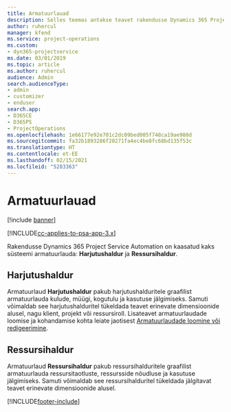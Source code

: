 ```yaml
---
title: Armatuurlauad
description: Selles teemas antakse teavet rakendusse Dynamics 365 Project Service Automation kaasatud aruandluse armatuurlaudade kohta.
author: ruhercul
manager: kfend
ms.service: project-operations
ms.custom:
- dyn365-projectservice
ms.date: 03/01/2019
ms.topic: article
ms.author: ruhercul
audience: Admin
search.audienceType:
- admin
- customizer
- enduser
search.app:
- D365CE
- D365PS
- ProjectOperations
ms.openlocfilehash: 1e66177e92e701c2dc09bed005f748ca19ae980d
ms.sourcegitcommit: fa32b1893286f20271fa4ec4be8fc68bd135f53c
ms.translationtype: HT
ms.contentlocale: et-EE
ms.lasthandoff: 02/15/2021
ms.locfileid: "5283363"
---
```

# <a name="dashboards"></a>Armatuurlauad

[!include [banner](../includes/psa-now-project-operations.md)]

[!INCLUDE[cc-applies-to-psa-app-3.x](../includes/cc-applies-to-psa-app-3x.md)]

Rakendusse Dynamics 365 Project Service Automation on kaasatud kaks süsteemi armatuurlauda: **Harjutushaldur** ja **Ressursihaldur**.

## <a name="practice-manager"></a>Harjutushaldur 

Armatuurlaud **Harjutushaldur** pakub harjutushalduritele graafilist armatuurlauda kulude, müügi, kogutulu ja kasutuse jälgimiseks. Samuti võimaldab see harjutushalduritel tükeldada teavet erinevate dimensioonide alusel, nagu klient, projekt või ressursiroll. Lisateavet armatuurlaudade loomise ja kohandamise kohta leiate jaotisest [Armatuurlaudade loomine või redigeerimine](https://docs.microsoft.com/dynamics365/customerengagement/on-premises/customize/create-edit-dashboards).

## <a name="resource-manager"></a>Ressursihaldur 

Armatuurlaud **Ressursihaldur** pakub ressursihalduritele graafilist armatuurlauda ressursitaotluste, ressursside nõudluse ja kasutuse jälgimiseks. Samuti võimaldab see ressursihalduritel tükeldada jälgitavat teavet erinevate dimensioonide alusel.


[!INCLUDE[footer-include](../includes/footer-banner.md)]